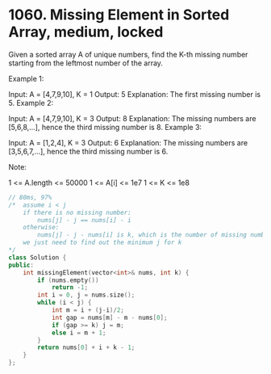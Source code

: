 # 1060. Missing Element in Sorted Array, medium, locked
Given a sorted array A of unique numbers, find the K-th missing number starting from the leftmost number of the array.

Example 1:

Input: A = [4,7,9,10], K = 1
Output: 5
Explanation: 
The first missing number is 5.
Example 2:

Input: A = [4,7,9,10], K = 3
Output: 8
Explanation: 
The missing numbers are [5,6,8,...], hence the third missing number is 8.
Example 3:

Input: A = [1,2,4], K = 3
Output: 6
Explanation: 
The missing numbers are [3,5,6,7,...], hence the third missing number is 6.
 

Note:

1 <= A.length <= 50000
1 <= A[i] <= 1e7
1 <= K <= 1e8

```c++
// 80ms, 97%
/*  assume i < j
    if there is no missing number:
        nums[j] - j == nums[i] - i
    otherwise:
        nums[j] - j - nums[i] is k, which is the number of missing number to the left of j
    we just need to find out the minimum j for k
*/
class Solution {
public:
    int missingElement(vector<int>& nums, int k) {
        if (nums.empty())
            return -1;
        int i = 0, j = nums.size();
        while (i < j) {
            int m = i + (j-i)/2;
            int gap = nums[m] - m - nums[0];
            if (gap >= k) j = m;
            else i = m + 1;
        }
        return nums[0] + i + k - 1;
    }
};
```